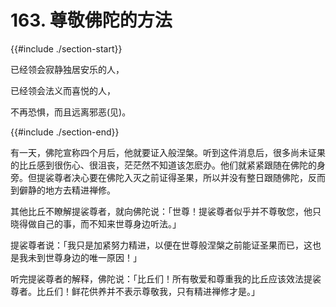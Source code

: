 # 163. 尊敬佛陀的方法
{{#include ./section-start}}

已经领会寂静独居安乐的人，

已经领会法义而喜悦的人，

不再恐惧，而且远离邪恶(见)。

{{#include ./section-end}}

有一天，佛陀宣称四个月后，他就要证入般涅槃。听到这件消息后，很多尚未证果的比丘感到很伤心、很沮丧，茫茫然不知道该怎麽办。他们就紧紧跟随在佛陀的身旁。但提裟尊者决心要在佛陀入灭之前证得圣果，所以并没有整日跟随佛陀，反而到僻静的地方去精进禅修。

其他比丘不瞭解提裟尊者，就向佛陀说：「世尊！提裟尊者似乎并不尊敬您，他只晓得做自己的事，而不知来世尊身边听法。」

提裟尊者说：「我只是加紧努力精进，以便在世尊般涅槃之前能证圣果而已，这也是我未到世尊身边的唯一原因！」

听完提裟尊者的解释，佛陀说：「比丘们！所有敬爱和尊重我的比丘应该效法提裟尊者。比丘们！鲜花供养并不表示尊敬我，只有精进禅修才是。」

